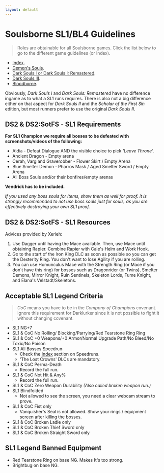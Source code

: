 ```yaml
---
layout: default
---
```


# Soulsborne SL1/BL4 Guidelines
> Roles are obtainable for all Soulsborne games. Click the list below to go to the different game guidelines (or Index).

 * [Index](./index.md).
 * [Demon's Souls](./des.md).
 * [Dark Souls I or Dark Souls I: Remastered](./ds1.md).
 * [Dark Souls III](./ds3.md).
 * [Bloodborne](./bb.md).
 
Obviously, _Dark Souls I_ and _Dark Souls: Remastered_ have no difference ingame as to what a SL1 runs requires. There is also not a big difference either on that aspect for _Dark Souls II_ and the _Scholar of the First Sin_ edition, but most runners prefer to use the original _Dark Souls II_.

## DS2 & DS2:SotFS - SL1 Requirements

**For SL1 Champion we require all bosses to be defeated with screenshots/videos of the following:**

* Aldia - Defeat Dialogue AND the visible choice to pick _'Leave Throne'_.
* Ancient Dragon - Empty arena
* Cerah, Varg and Graverobber - Flower Skirt / Empty Arena
* Blue Smelter Demon - Pharros Mask / Aged Smelter Sword / Empty Arena
* All Boss Souls and/or their bonfires/empty arenas

**Vendrick has to be included.**

_If you used any boss souls for items, show them as well for proof. It is strongly recommended to not use boss souls just for souls, as you are effectively destroying your own SL1 proof._


## DS2 & DS2:SotFS - SL1 Resources

Advices provided by Xerieh:

1. Use Dagger until having the Mace available. Then, use Mace until obtaining Rapier. Combine Rapier with Cale's Helm and Work Hook.
2. Go to the start of the Iron King DLC as soon as possible so you can get the Dexterity Ring. You don't want to lose Agility if you are rolling.
3. You can use Homunculus Mace with the Strength Ring (or Mace if you don't have this ring) for bosses such as Dragonrider (or Twins), Smelter Demons, Mirror Knight, Ruin Sentinels, Skeleton Lords, Fume Knight, and Elana's Velstadt/Skeletons.

## Acceptable SL1 Legend Criteria
> _CoC_ means you have to be in the _Company of Champions_ covenant. Ignore this requirement for Darklurker since it is not possible to fight it without changing covenant.

- SL1 NG+7
- SL1 & CoC No Rolling/ Blocking/Parrying/Red Tearstone Ring Ring
- SL1 & CoC +0 Weapons/+0 Armor/Normal Upgrade Path/No Bleed/No Toxic/No Poison
- SL1 All Bosses Speedrun
  - Check the [Index](./index.md) section on Speedruns.
  - 'The Lost Crowns' DLCs are mandatory.
- SL1 & CoC Perma-Death
  - Record the full run.
- SL1 & CoC Not Hit & Any%
  - Record the full run.
- SL1 & CoC Zero Weapon Durability _(Also called broken weapon run.)_
- SL1 Blindfolded
  - Not allowed to see the screen, you need a clear webcam stream to prove.
- SL1 & CoC Fist only
  - Vanquisher's Seal is not allowed. Show your rings / equipment screen after killing the bosses.
- SL1 & CoC Broken Ladle only
- SL1 & CoC Broken Thief Sword only
- SL1 & CoC Broken Straight Sword only
  
## SL1 Legend Banned Equipment

* Red Tearstone Ring on base NG. Makes It's too strong.
* Brightbug on base NG.
